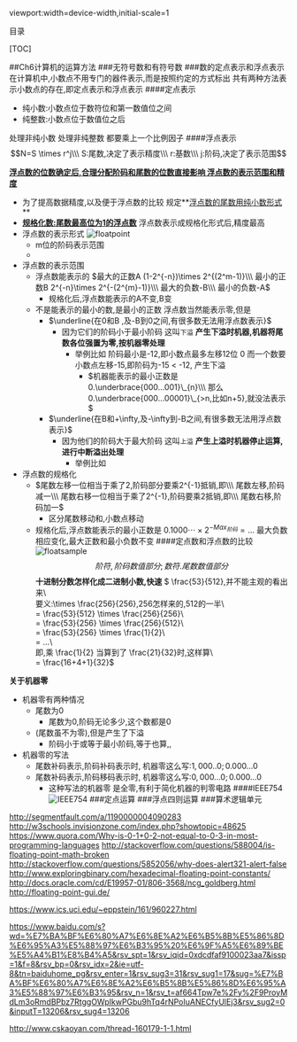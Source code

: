 viewport:width=device-width,initial-scale=1

目录

[TOC]

##Ch6计算机的运算方法
###无符号数和有符号数
###数的定点表示和浮点表示
在计算机中,小数点不用专门的器件表示,而是按照约定的方式标出
共有两种方法表示小数点的存在,即定点表示和浮点表示
####定点表示
+ 纯小数:小数点位于数符位和第一数值位之间
+ 纯整数:小数点位于数值位之后

处理非纯小数
处理非纯整数
都要乘上一个比例因子
####浮点表示
$$N=S \times r^j\\\
S:尾数,决定了表示精度\\\
r:基数\\\
j:阶码,决定了表示范围$$


**<u>浮点数的位数确定后,合理分配阶码和尾数的位数直接影响
浮点数的表示范围和精度</u>**


+ 为了提高数据精度,以及便于浮点数的比较
规定**<u>浮点数的尾数用纯小数形式</u>**
+ **<u>规格化数:尾数最高位为1的浮点数</u>**
浮点数表示成规格化形式后,精度最高
+ 浮点数的表示形式
![floatpoint][0]
	- m位的阶码表示范围
	- 
+ 浮点数的表示范围
	+ 浮点数能表示的
	$最大的正数A (1-2^{-n})\times 2^{(2^m-1)}\\\
	最小的正数B 2^{-n}\times 2^{-(2^{m}-1)}\\\
	最大的负数-B\\\
	最小的负数-A$
		- 规格化后,浮点数能表示的A不变,B变
	- 不是能表示的最小的数,是最小的正数
	浮点数当然能表示零,但是
		+ $\underline{在0和B ,及-B到0之间,有很多数无法用浮点数表示}$
			- 因为它们的阶码小于最小阶码
			这叫`下溢`
			**产生下溢时机器,机器将尾数各位强置为零,按机器零处理**
				+ 举例比如
				阶码最小是-12,即小数点最多左移12位
				$0$
				而一个数要小数点左移-15,即阶码为-15 < -12,
				产生下溢
					- $机器能表示的最小正数是0.\underbrace{000...001}\_{n}\\\
					那么0.\underbrace{000...00001}\_{>n,比如n+5},就没法表示$
		+ $\underline{在B和+\infty,及-\infty到-B之间,有很多数无法用浮点数表示}$
			- 因为他们的阶码大于最大阶码
			这叫`上溢`
			**产生上溢时机器停止运算,进行中断溢出处理**
				+ 举例比如
+ 浮点数的规格化
	- $尾数左移一位相当于乘了2,阶码部分要乘2^{-1}抵销,即\\\
	尾数左移,阶码减一\\\
	尾数右移一位相当于乘了2^{-1},阶码要乘2抵销,即\\\
	尾数右移,阶码加一$
		+ 区分尾数移动和,小数点移动
	- 规格化后,浮点数能表示的最小正数是
	$0.1000\cdots \times 2^{-Max_{阶码}} = ...$
	最大负数相应变化,最大正数和最小负数不变
####定点数和浮点数的比较
![floatsample][1]
$$阶符,阶码数值部分;数符.尾数数值部分$$
**十进制分数怎样化成二进制小数,快速**
$ \frac{53}{512},并不能主观的看出来\\\
要义:\times \frac{256}{256},256怎样来的,512的一半\\\
= \frac{53}{512} \times \frac{256}{256}\\\
= \frac{53}{256} \times \frac{256}{512}\\\
= \frac{53}{256} \times \frac{1}{2}\\\
= ...\\\
即,乘 \frac{1}{2}
当算到了 \frac{21}{32}时,这样算\\\
= \frac{16+4+1}{32}$

**关于机器零**

+ 机器零有两种情况
	- 尾数为0
		+ 尾数为0,阶码无论多少,这个数都是0
	- (尾数虽不为零),但是产生了下溢
		+ 阶码小于或等于最小阶码,等于也算,,
+ 机器零的写法
	- 尾数补码表示,阶码补码表示时,
	机器零这么写:$1,000..0;0.000...0$
	- 尾数补码表示,阶码移码表示时,
	机器零这么写:$0,000...0;0.000...0$
		+ 这种写法的机器零
		是全零,有利于简化机器的判零电路
####IEEE754
![IEEE754][2]
###定点运算
###浮点四则运算
###算术逻辑单元

http://segmentfault.com/a/1190000004090283
http://w3schools.invisionzone.com/index.php?showtopic=48625
https://www.quora.com/Why-is-0-1+0-2-not-equal-to-0-3-in-most-programming-languages
http://stackoverflow.com/questions/588004/is-floating-point-math-broken
http://stackoverflow.com/questions/5852056/why-does-alert321-alert-false
http://www.exploringbinary.com/hexadecimal-floating-point-constants/
http://docs.oracle.com/cd/E19957-01/806-3568/ncg_goldberg.html
http://floating-point-gui.de/

https://www.ics.uci.edu/~eppstein/161/960227.html


https://www.baidu.com/s?wd=%E7%BA%BF%E6%80%A7%E6%8E%A2%E6%B5%8B%E5%86%8D%E6%95%A3%E5%88%97%E6%B3%95%20%E6%9F%A5%E6%89%BE%E5%A4%B1%E8%B4%A5&rsv_spt=1&rsv_iqid=0xdcdfaf9100023aa7&issp=1&f=8&rsv_bp=0&rsv_idx=2&ie=utf-8&tn=baiduhome_pg&rsv_enter=1&rsv_sug3=31&rsv_sug1=17&sug=%E7%BA%BF%E6%80%A7%E6%8E%A2%E6%B5%8B%E5%86%8D%E6%95%A3%E5%88%97%E6%B3%95&rsv_n=1&rsv_t=af664Tpw7e%2Fy%2F9ProyMdLm3oRmdBPbz7RtggOWpIkwPGbu9hTq4rNPoIuANECfyUlEj3&rsv_sug2=0&inputT=13206&rsv_sug4=13206

http://www.cskaoyan.com/thread-160179-1-1.html

[0]:http://cjhgo.sinaapp.com/CS/ComputerOrganization/images/floatpoint.gif
[1]:http://cjhgo.sinaapp.com/CS/ComputerOrganization/images/floatsample.gif
[2]:http://cjhgo.sinaapp.com/CS/ComputerOrganization/images/IEEE754.gif